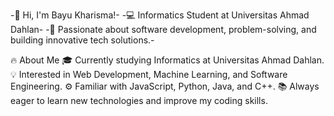 -👋 Hi, I'm Bayu Kharisma!-
-💻 Informatics Student at Universitas Ahmad Dahlan-
-🚀 Passionate about software development, problem-solving, and building innovative tech solutions.-

🔥 About Me
🎓 Currently studying Informatics at Universitas Ahmad Dahlan.
💡 Interested in Web Development, Machine Learning, and Software Engineering.
⚙️ Familiar with JavaScript, Python, Java, and C++.
📚 Always eager to learn new technologies and improve my coding skills.
